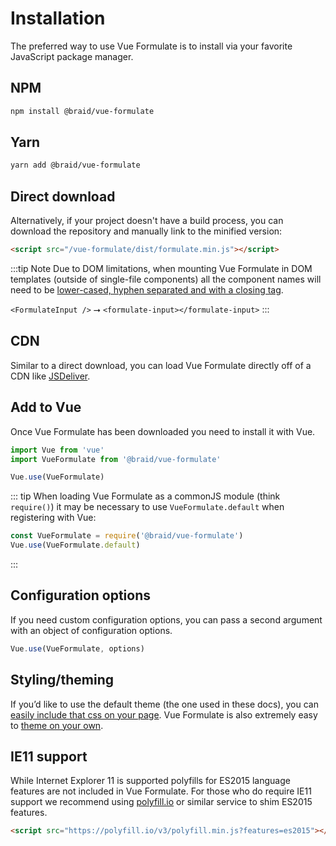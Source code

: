 # Installation
The preferred way to use Vue Formulate is to install via your favorite JavaScript
package manager.

## NPM
```sh
npm install @braid/vue-formulate
```

## Yarn
```sh
yarn add @braid/vue-formulate
```

## Direct download
Alternatively, if your project doesn't have a build process, you can
download the repository and manually link to the minified version:

```html
<script src="/vue-formulate/dist/formulate.min.js"></script>
```
:::tip Note
Due to DOM limitations, when mounting Vue Formulate in DOM templates
(outside of single-file components) all the component names will need to be
[lower-cased, hyphen separated and with a closing tag](https://vuejs.org/v2/style-guide/#Component-name-casing-in-templates-strongly-recommended).

`<FormulateInput />` ⭢ `<formulate-input></formulate-input>`
:::

## CDN

Similar to a direct download, you can load Vue Formulate directly off of a
CDN like [JSDeliver](https://www.jsdelivr.com/package/npm/@braid/vue-formulate?path=dist).

## Add to Vue
Once Vue Formulate has been downloaded you need to install it with Vue.

```js
import Vue from 'vue'
import VueFormulate from '@braid/vue-formulate'

Vue.use(VueFormulate)
```

::: tip
When loading Vue Formulate as a commonJS module (think `require()`) it may be
necessary to use `VueFormulate.default` when registering with Vue:

```js
const VueFormulate = require('@braid/vue-formulate')
Vue.use(VueFormulate.default)
```
:::

## Configuration options

If you need custom configuration options, you can pass a second argument with
an object of configuration options.

```js
Vue.use(VueFormulate, options)
```

## Styling/theming

If you’d like to use the default theme (the one used in these docs), you can
[easily include that css on your page](/guide/theming/#default-theme). Vue
Formulate is also extremely easy to [theme on your own](/guide/theming/#custom-theme).

## IE11 support

While Internet Explorer 11 is supported polyfills for ES2015 language features
are not included in Vue Formulate. For those who do require IE11 support we
recommend using [polyfill.io](https://polyfill.io/v3/) or similar service to shim
ES2015 features.

```html
<script src="https://polyfill.io/v3/polyfill.min.js?features=es2015"></script>
```
